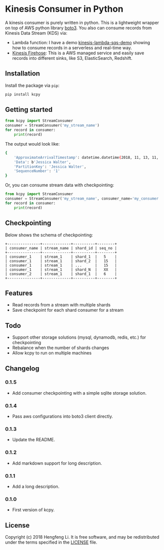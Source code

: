 # Kinesis Consumer in Python

A kinesis consumer is purely written in python. This is a lightweight wrapper 
on top of AWS python library [boto3](https://github.com/boto/boto3). You also can 
consume records from Kinesis Data Stream (KDS) via: 

* Lambda function: I have a demo [kinesis-lambda-sqs-demo](https://github.com/HengfengLi/kinesis-lambda-sqs-demo)
showing how to consume records in a serverless and real-time way. 
* [Kinesis Firehose](https://aws.amazon.com/kinesis/firehose/): This is a AWS managed service and easily save records
into different sinks, like S3, ElasticSearch, Redshift. 

## Installation

Install the package via `pip`: 
```bash
pip install kcpy
```

## Getting started

```python
from kcpy import StreamConsumer
consumer = StreamConsumer('my_stream_name')
for record in consumer:
    print(record)
```

The output would look like:

```bash
{
    'ApproximateArrivalTimestamp': datetime.datetime(2018, 11, 13, 11, 57, 55, 117807), 
    'Data': b'Jessica Walter', 
    'PartitionKey': 'Jessica Walter', 
    'SequenceNumber': '1'
}
```

Or, you can consume stream data with checkpointing: 

```python
from kcpy import StreamConsumer
consumer = StreamConsumer('my_stream_name', consumer_name='my_consumer', checkpoint=True)
for record in consumer:
    print(record)
```

## Checkpointing

Below shows the schema of checkpointing: 

```
+---------------+-------------+----------+--------+
| consumer_name | stream_name | shard_id | seq_no |
+---------------+-------------+----------+--------+
| consumer_1    | stream_1    | shard_1  |   5    |
| consumer_1    | stream_1    | shard_2  |   15   |
| consumer_1    | stream_1    | ...      |   15   |
| consumer_1    | stream_1    | shard_N  |   XX   |
| consumer_2    | stream_1    | shard_1  |   6    |
+---------------+-------------+----------+--------+
```

## Features

* Read records from a stream with multiple shards
* Save checkpoint for each shard consumer for a stream

## Todo

* Support other storage solutions (mysql, dynamodb, redis, etc.) for checkpointing  
* Rebalance when the number of shards changes
* Allow kcpy to run on multiple machines

## Changelog

### 0.1.5

* Add consumer checkpointing with a simple sqlite storage solution. 

### 0.1.4

* Pass aws configurations into boto3 client directly. 

### 0.1.3

* Update the README. 

### 0.1.2

* Add markdown support for long description. 

### 0.1.1

* Add a long description.

### 0.1.0

* First version of kcpy.  

## License

Copyright (c) 2018 Hengfeng Li. It is free software, and may
be redistributed under the terms specified in the [LICENSE] file.

[LICENSE]: /LICENSE
